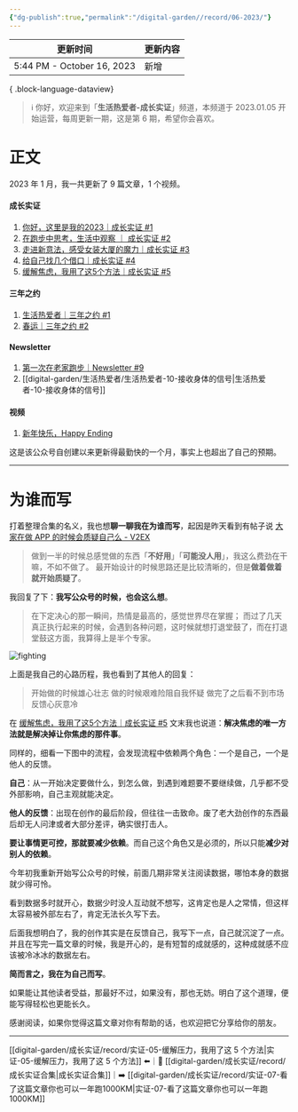 ```yaml
---
{"dg-publish":true,"permalink":"/digital-garden//record/06-2023/"}
---
```



| 更新时间                       | 更新内容 |
| -------------------------- | ---- |
| 5:44 PM - October 16, 2023 | 新增   |

{ .block-language-dataview}

> ℹ️ 你好，欢迎来到「**生活热爱者-成长实证**」频道，本频道于 2023.01.05 开始运营，每周更新一期，这是第 6 期，希望你会喜欢。

# 正文

2023 年 1 月，我一共更新了 9 篇文章，1 个视频。

#### 成长实证 

1. [你好，这里是我的2023｜成长实证 #1](https://mp.weixin.qq.com/s?__biz=MzIxMzE0NzU0NQ==&mid=2650328569&idx=1&sn=c5c421e6f75900255ffa9db00855632c&chksm=8fb7270fb8c0ae1907843cbbb5e719c23ea0b8aaeb35cfd67a04fc35cd02646124b3477bfdd8&token=1236622767&lang=zh_CN#rd)
2. [在跑步中思考，生活中观察 ｜ 成长实证 #2](https://mp.weixin.qq.com/s?__biz=MzIxMzE0NzU0NQ==&mid=2650328587&idx=1&sn=dbbf4661cb9af35c496ea5c737cf2b7b&chksm=8fb724fdb8c0adeb5215c3c6b56d6244044e998f8044ac4fbccf60104a6330bedf2a4e2d7b34&token=1236622767&lang=zh_CN#rd)
3. [走进新意法，感受女装大厦的魔力｜成长实证 #3](https://mp.weixin.qq.com/s?__biz=MzIxMzE0NzU0NQ==&mid=2650328608&idx=1&sn=886c6af7de2044d34094a06299831938&chksm=8fb724d6b8c0adc02dfbe617bbda757ff9ed775a17585793e74ea2573db7f772a0a8cecbf785&token=1236622767&lang=zh_CN#rd)
4. [给自己找几个借口｜成长实证 #4](https://mp.weixin.qq.com/s?__biz=MzIxMzE0NzU0NQ==&mid=2650328640&idx=1&sn=d8e21db83cbaf771a217f4afaa841337&chksm=8fb724b6b8c0ada0b0c66182bd09cb6945c76ca27e74c9c690d43164a3ca7f62b7f9051d0f7f&token=1236622767&lang=zh_CN#rd)
5. [缓解焦虑，我用了这5个方法｜成长实证 #5](https://mp.weixin.qq.com/s?__biz=MzIxMzE0NzU0NQ==&mid=2650328662&idx=1&sn=8b10d35ed642eec32005dfbebf84808d&chksm=8fb724a0b8c0adb6a30e1b55cb0e68a4675fbc32585ce0be532cd6088023d0bf49ae1cba43d3&token=1236622767&lang=zh_CN#rd)

#### 三年之约

1. [生活热爱者｜三年之约 #1](https://mp.weixin.qq.com/s?__biz=MzIxMzE0NzU0NQ==&mid=2650328594&idx=1&sn=598db23b48384bc0062d94abe7a64ee2&chksm=8fb724e4b8c0adf2d2458883f6a1edc9d37d6895677c13af71b6f0ba0c3c408a5dbce97cea24&token=1236622767&lang=zh_CN#rd)
2. [春运｜三年之约 #2](https://mp.weixin.qq.com/s?__biz=MzIxMzE0NzU0NQ==&mid=2650328653&idx=1&sn=b0783686e8c2400340631f60842b3b2f&chksm=8fb724bbb8c0adad9c6c5602aafa1b512fb5344fc45fa555f5efa989da5847bfdce0c27eb485&token=1236622767&lang=zh_CN#rd)

#### Newsletter

1. [第一次在老家跑步｜Newsletter #9](https://mp.weixin.qq.com/s?__biz=MzIxMzE0NzU0NQ==&mid=2650328628&idx=1&sn=5d48417569bc34ad0a43139eaa553435&chksm=8fb724c2b8c0add4854b07bfe73b432fab70f66f13fe59df8108d44771a17857ce3191a30b07&token=1236622767&lang=zh_CN#rd)
2. [[digital-garden/生活热爱者/生活热爱者-10-接收身体的信号\|生活热爱者-10-接收身体的信号]]

#### 视频

1. [新年快乐，Happy Ending](https://mp.weixin.qq.com/s?__biz=MzIxMzE0NzU0NQ==&mid=2650328630&idx=1&sn=0c4ac1f7da40094cd1ab0805d0148a19&chksm=8fb724c0b8c0add6e4dba82cb002ecd89fcf4e561b0b4e0326c267a32d6632a9f49447203bb2&token=1236622767&lang=zh_CN#rd)

这是该公众号自创建以来更新得最勤快的一个月，事实上也超出了自己的预期。

---

# 为谁而写

打着整理合集的名义，我也想**聊一聊我在为谁而写**，起因是昨天看到有帖子说 [大家在做 APP 的时候会质疑自己么 - V2EX](https://www.v2ex.com/t/913513#reply20)

> 做到一半的时候总感觉做的东西「**不好用**」「**可能没人用**」，我这么费劲在干嘛，不如不做了。
> 最开始设计的时候思路还是比较清晰的，但是**做着做着就开始质疑了**。

我回复了下：**我写公众号的时候，也会这么想**。

> 在下定决心的那一瞬间，热情是最高的，感觉世界尽在掌握；
> 而过了几天真正执行起来的时候，会遇到各种问题，这时候就想打退堂鼓了，而在打退堂鼓这方面，我算得上是半个专家。

![fighting](https://100-1258489360.cos.ap-shanghai.myqcloud.com/202302071357860.png)

上面是我自己的心路历程，我也看到了其他人的回复：

> 开始做的时候雄心壮志
> 做的时候艰难险阻自我怀疑
> 做完了之后看不到市场反馈心灰意冷

在 [缓解焦虑，我用了这5个方法｜成长实证 #5](https://mp.weixin.qq.com/s?__biz=MzIxMzE0NzU0NQ==&mid=2650328662&idx=1&sn=8b10d35ed642eec32005dfbebf84808d&chksm=8fb724a0b8c0adb6a30e1b55cb0e68a4675fbc32585ce0be532cd6088023d0bf49ae1cba43d3&token=1236622767&lang=zh_CN#rd) 文末我也说道：**解决焦虑的唯一方法就是解决掉让你焦虑的那件事**。

同样的，细看一下图中的流程，会发现流程中依赖两个角色：一个是自己，一个是他人的反馈。

**自己**：从一开始决定要做什么，到怎么做，到遇到难题要不要继续做，几乎都不受外部影响，自己主观就能决定。

**他人的反馈**：出现在创作的最后阶段，但往往一击致命。废了老大劲创作的东西最后却无人问津或者大部分差评，确实很打击人。

**要让事情更可控，那就要减少依赖**。而自己这个角色又是必须的，所以只能**减少对别人的依赖**。

今年初我重新开始写公众号的时候，前面几期非常关注阅读数据，哪怕本身的数据就少得可怜。

看到数据多时就开心，数据少时没人互动就不想写，这肯定也是人之常情，但这样太容易被外部左右了，肯定无法长久写下去。

后面我想明白了，我的创作其实是在反馈自己，我写下一点，自己就沉淀了一点。并且在写完一篇文章的时候，我是开心的，是有短暂的成就感的，这种成就感不应该被冷冰冰的数据左右。

**简而言之，我在为自己而写**。

如果能让其他读者受益，那最好不过，如果没有，那也无妨。明白了这个道理，便能写得轻松也更能长久。

感谢阅读，如果你觉得这篇文章对你有帮助的话，也欢迎把它分享给你的朋友。

---

[[digital-garden/成长实证/record/实证-05-缓解压力，我用了这 5 个方法\|实证-05-缓解压力，我用了这 5 个方法]] ⬅️｜📑 [[digital-garden/成长实证/record/成长实证合集\|成长实证合集]]｜➡️ [[digital-garden/成长实证/record/实证-07-看了这篇文章你也可以一年跑1000KM\|实证-07-看了这篇文章你也可以一年跑1000KM]]
